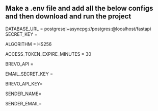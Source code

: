 ## Make a .env file and add all the below configs and then download and run the project
DATABASE_URL = postgresql+asyncpg://postgres:<password>@localhost/fastapi
SECRET_KEY =

ALGORITHM = HS256

ACCESS_TOKEN_EXPIRE_MINUTES = 30

BREVO_API = <API KEY>

EMAIL_SECRET_KEY = <EMAIL SECRET KEY>


BREVO_API_KEY=  <API KEY>

SENDER_NAME=<Sender Mail>

SENDER_EMAIL= <Email>
